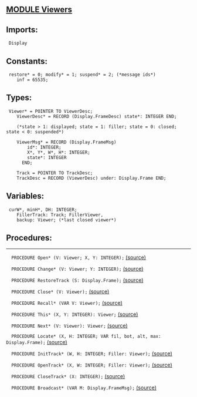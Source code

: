 
## [MODULE Viewers](https://github.com/io-core/Oberon/blob/main/Viewers.Mod)

  ## Imports:
` Display`

## Constants:
```
 restore* = 0; modify* = 1; suspend* = 2; (*message ids*)
    inf = 65535;

```
## Types:
```
 Viewer* = POINTER TO ViewerDesc;
    ViewerDesc* = RECORD (Display.FrameDesc) state*: INTEGER END;

    (*state > 1: displayed; state = 1: filler; state = 0: closed; state < 0: suspended*)

    ViewerMsg* = RECORD (Display.FrameMsg)
        id*: INTEGER;
        X*, Y*, W*, H*: INTEGER;
        state*: INTEGER
      END;

    Track = POINTER TO TrackDesc;
    TrackDesc = RECORD (ViewerDesc) under: Display.Frame END;

```
## Variables:
```
 curW*, minH*, DH: INTEGER;
    FillerTrack: Track; FillerViewer,
    backup: Viewer; (*last closed viewer*)

```
## Procedures:
---

`  PROCEDURE Open* (V: Viewer; X, Y: INTEGER);` [(source)](https://github.com/io-orig/System/blob/main/Viewers.Mod#L25)


`  PROCEDURE Change* (V: Viewer; Y: INTEGER);` [(source)](https://github.com/io-orig/System/blob/main/Viewers.Mod#L48)


`  PROCEDURE RestoreTrack (S: Display.Frame);` [(source)](https://github.com/io-orig/System/blob/main/Viewers.Mod#L62)


`  PROCEDURE Close* (V: Viewer);` [(source)](https://github.com/io-orig/System/blob/main/Viewers.Mod#L75)


`  PROCEDURE Recall* (VAR V: Viewer);` [(source)](https://github.com/io-orig/System/blob/main/Viewers.Mod#L97)


`  PROCEDURE This* (X, Y: INTEGER): Viewer;` [(source)](https://github.com/io-orig/System/blob/main/Viewers.Mod#L101)


`  PROCEDURE Next* (V: Viewer): Viewer;` [(source)](https://github.com/io-orig/System/blob/main/Viewers.Mod#L114)


`  PROCEDURE Locate* (X, H: INTEGER; VAR fil, bot, alt, max: Display.Frame);` [(source)](https://github.com/io-orig/System/blob/main/Viewers.Mod#L118)


`  PROCEDURE InitTrack* (W, H: INTEGER; Filler: Viewer);` [(source)](https://github.com/io-orig/System/blob/main/Viewers.Mod#L141)


`  PROCEDURE OpenTrack* (X, W: INTEGER; Filler: Viewer);` [(source)](https://github.com/io-orig/System/blob/main/Viewers.Mod#L156)


`  PROCEDURE CloseTrack* (X: INTEGER);` [(source)](https://github.com/io-orig/System/blob/main/Viewers.Mod#L176)


`  PROCEDURE Broadcast* (VAR M: Display.FrameMsg);` [(source)](https://github.com/io-orig/System/blob/main/Viewers.Mod#L190)

